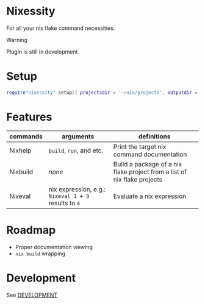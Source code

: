 # Nixessity
For all your nix flake command necessities.

> [!WARNING]
> Plugin is still in development.

# Setup
```lua
require"nixessity".setup({ projectsdir = '~/nix/projects', outputdir = './nixessity' })
```

# Features
|commands|arguments|definitions|
|-|-|-|
|Nixhelp|`build`, `run`, and etc.|Print the target nix command documentation|
|Nixbuild|_none_|Build a package of a nix flake project from a list of nix flake projects|
|Nixeval|nix expression, e.g.: `Nixeval 1 + 3` results to `4`|Evaluate a nix expression|

# Roadmap
- Proper documentation viewing
- `nix build` wrapping

# Development
See [DEVELOPMENT](./DEVELOPMENT.md)
